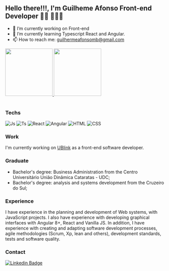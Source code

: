 ## Hello there!!!, I'm Guilheme Afonso Front-end Developer 👋🏼 👨🏻‍💻

- 🔭 I’m currently working on Front-end
- 🌱 I’m currently learning Typescript React and Angular.
- 📫 How to reach me: guilhermeafonsomb@gmail.com

<div align="left">
  <a href="https://github.com/guilhermeafonsomb">
  <img height="150em" src="https://github-readme-stats.vercel.app/api?username=guilhermeafonsomb&show_icons=true&theme=gotham&include_all_commits=true&count_private=true"/>
  <img height="150em" src="https://github-readme-stats.vercel.app/api/top-langs/?username=guilhermeafonsomb&theme=gotham&layout=compact&langs_count=7"/>
</a>
</div>

<div style="display: inline_block"><br>
  <h3>Techs</h3>
   <img alt="Js" src="https://img.shields.io/badge/JavaScript-323330?style=for-the-badge&logo=javascript&logoColor=F7DF1E" />
   <img alt="Ts" src="https://img.shields.io/badge/TypeScript-007ACC?style=for-the-badge&logo=typescript&logoColor=white" />
   <img alt="React" src="https://img.shields.io/badge/React-20232A?style=for-the-badge&logo=react&logoColor=61DAFB" />
   <img alt="Angular" src="https://img.shields.io/badge/Angular-DD0031?style=for-the-badge&logo=angular&logoColor=white" />
   <img alt="HTML" src="https://img.shields.io/badge/HTML5-E34F26?style=for-the-badge&logo=html5&logoColor=white" />
   <img alt="CSS" src="https://img.shields.io/badge/CSS3-1572B6?style=for-the-badge&logo=css3&logoColor=white" />       
</div>

<div>
  <h3>Work</h3>
  <a href="https://www.youtube.com/channel/UC_-uuuZbY0AAt9CViNzvc-Q" target="_blank"></a>
  I'm currently working on <a href="https://ublink.com.br/" target="_blank">UBlink</a> as a front-end software developer.
</div>

<div>
  <h3>Graduate</h3>
  <ul>
    <li>Bachelor's degree: Business Administration from the Centro Universitário União Dinâmica Cataratas - UDC;</li>
    <li>Bachelor's degree: analysis and systems development from the Cruzeiro do Sul;</li>
  </ul>
</div>

<div>
  <h3>Experience</h3>
  I have experience in the planning and development of Web systems, with JavaScript projects. I also have experience with developing graphical interfaces with  Angular   8+, React and Vanilla JS. In addition, I have experience with creating and adapting software development processes, agile methodologies (Scrum, Xp, lean and others),   development standards, tests and software quality.
</div>

### Contact 
[![Linkedin Badge](https://img.shields.io/badge/-Linkedin-blue?style=flat-square&logo=Linkedin&link=https://www.linkedin.com/in/guilherme-amb/)](https://www.linkedin.com/in/guilherme-amb/)
